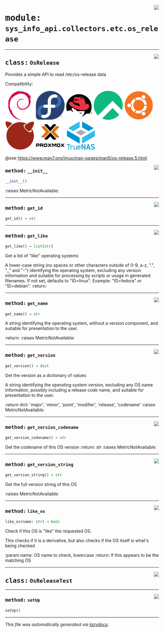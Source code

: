 <!-- markdownlint-disable -->

<a href="../src/sys_info_api/collectors/etc/os_release.py#L0"><img align="right" style="float:right;" src="https://img.shields.io/badge/-source-cccccc?style=flat-square"></a>

# <kbd>module:</kbd> `sys_info_api.collectors.etc.os_release`






---

<a href="../src/sys_info_api/collectors/etc/os_release.py#L21"><img align="right" style="float:right;" src="https://img.shields.io/badge/-source-cccccc?style=flat-square"></a>

## <kbd>class:</kbd> `OsRelease`
Provides a simple API to read /etc/os-release data 

Compatibility: 

![Debian](images/icons/debian.svg) ![Fedora](images/icons/fedora.svg) ![Redhat](images/icons/redhat.svg) ![Rocky](images/icons/rocky.svg) ![Ubuntu](images/icons/ubuntu.svg) ![FreeBSD](images/icons/freebsd.svg) ![Ubuntu](images/icons/proxmox.svg) ![Ubuntu](images/icons/truenas.svg) 

@see https://www.man7.org/linux/man-pages/man5/os-release.5.html 

<a href="../src/sys_info_api/collectors/etc/os_release.py#L32"><img align="right" style="float:right;" src="https://img.shields.io/badge/-source-cccccc?style=flat-square"></a>

### <kbd>method:</kbd> `__init__`

```python
__init__()
```

:raises MetricNotAvailable: 




---

<a href="../src/sys_info_api/collectors/etc/os_release.py#L139"><img align="right" style="float:right;" src="https://img.shields.io/badge/-source-cccccc?style=flat-square"></a>

### <kbd>method:</kbd> `get_id`

```python
get_id() → str
```





---

<a href="../src/sys_info_api/collectors/etc/os_release.py#L142"><img align="right" style="float:right;" src="https://img.shields.io/badge/-source-cccccc?style=flat-square"></a>

### <kbd>method:</kbd> `get_like`

```python
get_like() → list[str]
```

Get a list of "like" operating systems 

A lower-case string (no spaces or other characters outside of 0-9, a-z, ".", "_" and "-") identifying the operating system, excluding any version information and suitable for processing by scripts or usage in generated filenames. If not set, defaults to "ID=linux". Example: "ID=fedora" or "ID=debian". :return: 

---

<a href="../src/sys_info_api/collectors/etc/os_release.py#L52"><img align="right" style="float:right;" src="https://img.shields.io/badge/-source-cccccc?style=flat-square"></a>

### <kbd>method:</kbd> `get_name`

```python
get_name() → str
```

A string identifying the operating system, without a version component, and suitable for presentation to the user. 

:return: :raises MetricNotAvailable: 

---

<a href="../src/sys_info_api/collectors/etc/os_release.py#L62"><img align="right" style="float:right;" src="https://img.shields.io/badge/-source-cccccc?style=flat-square"></a>

### <kbd>method:</kbd> `get_version`

```python
get_version() → dict
```

Get the version as a dictionary of values 

A string identifying the operating system version, excluding any OS name information, possibly including a release code name, and suitable for presentation to the user. 

:return dict: 'major', 'minor', 'point', 'modifier', 'release', 'codename' :raises MetricNotAvailable: 

---

<a href="../src/sys_info_api/collectors/etc/os_release.py#L131"><img align="right" style="float:right;" src="https://img.shields.io/badge/-source-cccccc?style=flat-square"></a>

### <kbd>method:</kbd> `get_version_codename`

```python
get_version_codename() → str
```

Get the codename of this OS version :return: str :raises MetricNotAvailable: 

---

<a href="../src/sys_info_api/collectors/etc/os_release.py#L108"><img align="right" style="float:right;" src="https://img.shields.io/badge/-source-cccccc?style=flat-square"></a>

### <kbd>method:</kbd> `get_version_string`

```python
get_version_string() → str
```

Get the full version string of this OS 

:raises MetricNotAvailable: 

---

<a href="../src/sys_info_api/collectors/etc/os_release.py#L164"><img align="right" style="float:right;" src="https://img.shields.io/badge/-source-cccccc?style=flat-square"></a>

### <kbd>method:</kbd> `like_os`

```python
like_os(name: str) → bool
```

Check if this OS is "like" the requested OS. 

This checks if it is a derivative, but also checks if the OS itself is what's being checked 

:param name: OS name to check, lowercase :return: If this appears to be the matching OS 


---

<a href="../src/sys_info_api/collectors/etc/os_release.py#L177"><img align="right" style="float:right;" src="https://img.shields.io/badge/-source-cccccc?style=flat-square"></a>

## <kbd>class:</kbd> `OsReleaseTest`







---

<a href="../src/sys_info_api/collectors/etc/os_release.py#L178"><img align="right" style="float:right;" src="https://img.shields.io/badge/-source-cccccc?style=flat-square"></a>

### <kbd>method:</kbd> `setUp`

```python
setUp()
```








---

_This file was automatically generated via [lazydocs](https://github.com/ml-tooling/lazydocs)._
